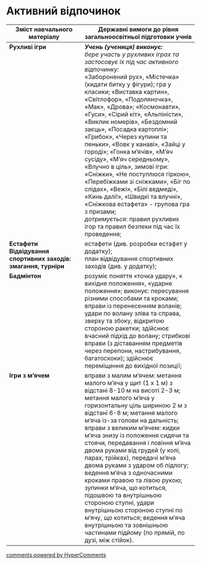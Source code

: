 <div id="hypercomments_widget" class="js-hypercomments-widget invisible"></div>

# Активний відпочинок

<table>
  <tr>
    <td width="40%" align="center"><b>Зміст навчального матеріалу</b></td>
    <td width="60%" align="center"><b>Державні вимоги до рівня загальноосвітньої підготовки учнів</b></td>
  </tr>
<tbody>
  <tr>
    <td width="40%" style="vertical-align:top !important;">
    <b>Рухливі ігри</b></td>
    <td width="60%" style="vertical-align:top !important;">
	   <i><b>Учень (учениця) виконує:</b></i><br>
	   <i>бере участь у рухливих іграх та застосовує їх під час активного відпочинку:</i><br>
	   «Заборонений рух», «Містечка» (кидати битку у фігури); гра у класики; «Виставка картин», «Світлофор», «Подоляночка», «Мак», «Дрова»; «Космонавти», «Гуси», «Сірий кіт», «Альпіністи», «Виклик номерів», «Бездомний заєць», «Посадка картоплі»; «Грибок», «Через купини та пеньки», «Вовк у канаві», «Зайці у городі»; «Гонка м’ячів», «М’яч сусіду», «М’яч середньому», «Влучно в ціль», зимові ігри: «Сніжки», «Не поступлюся гіркою», «Перебіжками зі сніжками», «Біг по слідах», «Вежі», «Білі ведмеді», «Кинь далі!», «Швидкі та влучні», «Сніжкова естафета» - групова гра з призами;<br>
	   <i>дотримується:</i> правил рухливих ігор та правил безпеки під час їх проведення;<br>
	</td>
  </tr>
  <tr>
    <td width="40%" style="vertical-align:top !important;">
    <b>Естафети<br>
    Відвідування спортивних заходів: змагання, турніри</b>
    </td>
    <td width="60%" style="vertical-align:top !important;">
	   естафети (див. розробки естафет у додатку);<br>
	   план відвідування спортивних заходів (див. у додатку);<br>
	   </td>
  </tr>
  <tr>
    <td width="40%" style="vertical-align:top !important;">
    <b>Бадмінтон</b></td>
    <td width="60%" style="vertical-align:top !important;">
	   розуміє поняття «точка удару», « вихідне положення», «ударне положення»; виконує: пересування різними способами та кроками; вправи із перенесенням воланів; удари по волану зліва та справа, зверху та збоку, відкритою стороною ракетки; здійснює вчасний підхід до волану; стрибкові вправи (з діставанням предметів через перепони, настрибування, багатоскоки); здійснює переміщення до вихідної позиції;
	   </td>
  </tr>
  <tr>
    <td width="40%" style="vertical-align:top !important;">
    <b>Ігри з м’ячем</b></td>
    <td width="60%" style="vertical-align:top !important;">
	   вправи з малим м’ячем: метання малого м’яча у щит (1 х 1 м) з відстані 8-10 м на висоті 2-3 м; метання малого м’яча у горизонтальну ціль шириною 2 м з відстані 6-8 м; метання малого м’яча із-за голови на дальність; вправи з великим м’ячем: кидки м’яча знизу із положення сидячи та стоячи, передавання і ловіння м’яча двома руками від грудей (у колі, парах, трійках), передачі м’яча двома руками з ударом об підлогу; ведення м’яча з одночасними кроками правою та лівою рукою; зупинки м’яча, що котиться, підошвою та внутрішньою стороною ступні, удари внутрішньою стороною ступні по м’ячу, що котиться; ведення м’яча внутрішньою та зовнішньою частинами підйому (по прямій, по дузі, між стійок).
	   </td>
  </tr>
</tbody>
</table>

<div class="js-hypercomments-container">
<a href="http://hypercomments.com" class="hc-link" title="comments widget">comments powered by HyperComments</a>
</div>